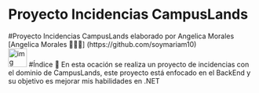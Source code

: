 # Proyecto Incidencias CampusLands

<div style="display: flex; justify-content: center;">
#Proyecto Incidencias CampusLands elaborado por Angelica Morales [Angelica Morales 👩🏻‍💻] (https://github.com/soymariam10)
</div>
<div> <img src="https://www.pngwing.com/en/free-png-zsyhf" alt="img" style="width : 38px;">
#Índice 📑
En esta ocación se realiza un proyecto de incidencias con el dominio de CampusLands, este proyecto está enfocado en el BackEnd y su objetivo es mejorar mis habilidades en .NET 